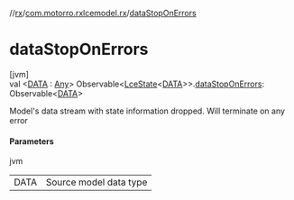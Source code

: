 //[rx](../../index.md)/[com.motorro.rxlcemodel.rx](index.md)/[dataStopOnErrors](data-stop-on-errors.md)

# dataStopOnErrors

[jvm]\
val &lt;[DATA](data-stop-on-errors.md) : [Any](https://kotlinlang.org/api/latest/jvm/stdlib/kotlin/-any/index.html)&gt; Observable&lt;[LceState](../../../lce/lce/com.motorro.rxlcemodel.lce/-lce-state/index.md)&lt;[DATA](data-stop-on-errors.md)&gt;&gt;.[dataStopOnErrors](data-stop-on-errors.md): Observable&lt;[DATA](data-stop-on-errors.md)&gt;

Model's data stream with state information dropped. Will terminate on any error

#### Parameters

jvm

| | |
|---|---|
| DATA | Source model data type |
